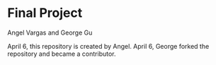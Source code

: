 # Final Project
Angel Vargas and George Gu

April 6, this repository is created by Angel.
April 6, George forked the repository and became a contributor.
